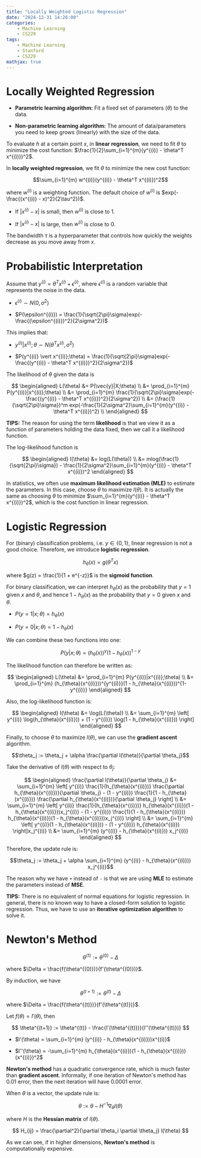 ```yaml
---
title: "Locally Weighted Logistic Regression"
date: "2024-12-31 14:26:00"
categories: 
    - Machine Learning
    - CS229
tags: 
    - Machine Learning
    - Stanford
    - CS229
mathjax: true
---
```

# Locally Weighted Regression

- **Parametric learning algorithm:** Fit a fixed set of parameters ($\theta$) to the data.

- **Non-parametric learning algorithm:** The amount of data/parameters you need to keep grows (linearly) with the size of the data.

To evaluate $h$ at a certain point $x$, in **linear regression**, we need to fit $\theta$ to minimize the cost function: $\frac{1}{2}\sum_{i=1}^{m}(y^{(i)} - \theta^T x^{(i)})^2$. 

In **locally weighted regression**, we fit $\theta$ to minimize the new cost function: 

$$\sum_{i=1}^{m} w^{(i)}(y^{(i)} - \theta^T x^{(i)})^2$$

where $w^{(i)}$ is a weighting function. The default choice of $w^{(i)}$ is $exp(-\frac{(x^{(i)} - x)^2}{2\tau^2})$. 

- If $\vert{x^{(i)} - x}\vert$ is small, then $w^{(i)}$ is close to 1. 

- If $\vert{x^{(i)} - x}\vert$ is large, then $w^{(i)}$ is close to 0.

The bandwidth $\tau$ is a hyperparameter that controls how quickly the weights decrease as you move away from $x$.

# Probabilistic Interpretation

Assume that $y^{(i)} = \theta^T x^{(i)} + \epsilon^{(i)}$, where $\epsilon^{(i)}$ is a random variable that represents the noise in the data. 

- $\epsilon^{(i)} \sim N(0, \sigma^2)$

- $P(\epsilon^{(i)}) = \frac{1}{\sqrt{2\pi}\sigma}exp(-\frac{(\epsilon^{(i)})^2}{2\sigma^2})$

This implies that:

- $y^{(i)} \vert x^{(i)};\theta \sim N(\theta^T x^{(i)}, \sigma^2)$

- $P(y^{(i)} \vert x^{(i)};\theta) = \frac{1}{\sqrt{2\pi}\sigma}exp(-\frac{(y^{(i)} - \theta^T x^{(i)})^2}{2\sigma^2})$

The likelihood of $\theta$ given the data is 

$$
\begin{aligned}
L(\theta) &= P(\vec{y}|X;\theta) \\
&= \prod_{i=1}^{m} P(y^{(i)}|x^{(i)};\theta) \\
&= \prod_{i=1}^{m} \frac{1}{\sqrt{2\pi}\sigma}exp(-\frac{(y^{(i)} - \theta^T x^{(i)})^2}{2\sigma^2}) \\
&= (\frac{1}{\sqrt{2\pi}\sigma})^m exp(-\frac{1}{2\sigma^2}\sum_{i=1}^{m}(y^{(i)} - \theta^T x^{(i)})^2) \\
\end{aligned}
$$

**TIPS:** The reason for using the term **likelihood** is that we view it as a function of parameters holding the data fixed, then we call it a likelihood function.

The log-likelihood function is

$$
\begin{aligned}
l(\theta) &= log(L(\theta)) \\
&= mlog(\frac{1}{\sqrt{2\pi}\sigma}) - \frac{1}{2\sigma^2}\sum_{i=1}^{m}(y^{(i)} - \theta^T x^{(i)})^2
\end{aligned}
$$

In statistics, we often use **maximum likelihood estimation (MLE)** to estimate the parameters. In this case, choose $\theta$ to maximize $l(\theta)$. It is actually the same as choosing $\theta$ to minimize $\sum_{i=1}^{m}(y^{(i)} - \theta^T x^{(i)})^2$, which is the cost function in linear regression.

# Logistic Regression

For (binary) classification problems, i.e. $y \in \{0, 1\}$, linear regression is not a good choice. Therefore, we introduce **logistic regression**.

$$h_{\theta}(x) = g(\theta^T x)$$

where $g(z) = \frac{1}{1 + e^{-z}}$ is the **sigmoid function**.

For binary classification, we can interpret $h_{\theta}(x)$ as the probability that $y = 1$ given $x$ and $\theta$, and hence $1 - h_{\theta}(x)$ as the probability that $y = 0$ given $x$ and $\theta$.

- $P(y=1 \vert x;\theta) = h_{\theta}(x)$

- $P(y=0 \vert x;\theta) = 1 - h_{\theta}(x)$

We can combine these two functions into one:

$$P(y|x;\theta) = (h_{\theta}(x))^y(1 - h_{\theta}(x))^{1-y}$$

The likelihood function can therefore be written as:

$$
\begin{aligned}
L(\theta) &= \prod_{i=1}^{m} P(y^{(i)}|x^{(i)};\theta) \\
&= \prod_{i=1}^{m} (h_{\theta}(x^{(i)}))^{y^{(i)}}(1 - h_{\theta}(x^{(i)}))^{1-y^{(i)}}
\end{aligned}
$$

Also, the log-likelihood function is:

$$
\begin{aligned}
l(\theta) &= \log(L(\theta)) \\
&= \sum_{i=1}^{m} \left[ y^{(i)} \log(h_{\theta}(x^{(i)})) + (1 - y^{(i)}) \log(1 - h_{\theta}(x^{(i)})) \right]
\end{aligned}
$$

Finally, to choose $\theta$ to maximize $l(\theta)$, we can use the **gradient ascent** algorithm.

$$\theta_j := \theta_j + \alpha \frac{\partial l(\theta)}{\partial \theta_j}$$

Take the derivative of $l(\theta)$ with respect to $\theta_j$:

$$
\begin{aligned}
\frac{\partial l(\theta)}{\partial \theta_j} &= \sum_{i=1}^{m} \left[ y^{(i)} \frac{1}{h_{\theta}(x^{(i)})} \frac{\partial h_{\theta}(x^{(i)})}{\partial \theta_j} - (1 - y^{(i)}) \frac{1}{1 - h_{\theta}(x^{(i)})} \frac{\partial h_{\theta}(x^{(i)})}{\partial \theta_j} \right] \\
&= \sum_{i=1}^{m} \left[ y^{(i)} \frac{1}{h_{\theta}(x^{(i)})} h_{\theta}(x^{(i)})(1 - h_{\theta}(x^{(i)}))x_j^{(i)} - (1 - y^{(i)}) \frac{1}{1 - h_{\theta}(x^{(i)})} h_{\theta}(x^{(i)})(1 - h_{\theta}(x^{(i)}))x_j^{(i)} \right] \\
&= \sum_{i=1}^{m} \left[ y^{(i)}(1 - h_{\theta}(x^{(i)})) - (1 - y^{(i)}) h_{\theta}(x^{(i)}) \right]x_j^{(i)} \\
&= \sum_{i=1}^{m} (y^{(i)} - h_{\theta}(x^{(i)})) x_j^{(i)}
\end{aligned}
$$

Therefore, the update rule is:

$$\theta_j := \theta_j + \alpha \sum_{i=1}^{m} (y^{(i)} - h_{\theta}(x^{(i)})) x_j^{(i)}$$

The reason why we have `+` instead of `-` is that we are using **MLE** to estimate the parameters instead of **MSE**.

**TIPS:** There is no equivalent of normal equations for logistic regression. In general, there is no known way to have a closed-form solution to logistic regression. Thus, we have to use an **iterative optimization algorithm** to solve it.

# Newton's Method

$$\theta^{(1)} := \theta^{(0)} - \Delta$$

where $\Delta = \frac{f(\theta^{(0)})}{f'(\theta^{(0)})}$.

By induction, we have

$$\theta^{(t+1)} := \theta^{(t)} - \Delta$$

where $\Delta = \frac{f(\theta^{(t)})}{f'(\theta^{(t)})}$.

Let $f(\theta) = l'(\theta)$, then

$$
\theta^{(t+1)} := \theta^{(t)} - \frac{l'(\theta^{(t)})}{l''(\theta^{(t)})}
$$

- $l'(\theta) = \sum_{i=1}^{m} (y^{(i)} - h_{\theta}(x^{(i)}))x^{(i)}$

- $l''(\theta) = -\sum_{i=1}^{m} h_{\theta}(x^{(i)})(1 - h_{\theta}(x^{(i)}))(x^{(i)})^2$

**Newton's method** has a quadratic convergence rate, which is much faster than **gradient ascent**. Informally, if one iteration of Newton's method has $0.01$ error, then the next iteration will have $0.0001$ error.

When $\theta$ is a vector, the update rule is:

$$\theta := \theta- H^{-1}\nabla_{\theta}l(\theta)$$

where $H$ is the **Hessian matrix** of $l(\theta)$.

$$
H_{ij} = \frac{\partial^2}{\partial \theta_i \partial \theta_j} l(\theta)
$$

As we can see, if in higher dimensions, **Newton's method** is computationally expensive.